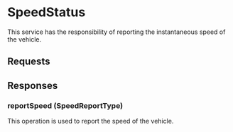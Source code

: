 # SpeedStatus
This service has the responsibility of reporting the instantaneous speed of the vehicle.

## Requests

## Responses
### reportSpeed (SpeedReportType)
This operation is used to report the speed of the vehicle.
